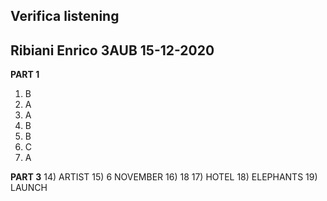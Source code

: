 ## Verifica listening

Ribiani Enrico 3AUB 15-12-2020
----

**PART 1**

1. B
2. A
3. A
4. B
5. B
6. C
7. A

**PART 3**
14) ARTIST
15) 6 NOVEMBER
16) 18
17) HOTEL
18) ELEPHANTS
19) LAUNCH
